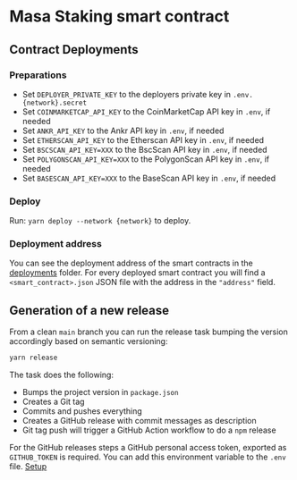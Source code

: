 # Masa Staking smart contract

## Contract Deployments

### Preparations

- Set `DEPLOYER_PRIVATE_KEY` to the deployers private key in `.env.{network}.secret`
- Set `COINMARKETCAP_API_KEY` to the CoinMarketCap API key in `.env`, if needed
- Set `ANKR_API_KEY` to the Ankr API key in `.env`, if needed
- Set `ETHERSCAN_API_KEY` to the Etherscan API key in `.env`, if needed
- Set `BSCSCAN_API_KEY=XXX` to the BscScan API key in `.env`, if needed
- Set `POLYGONSCAN_API_KEY=XXX` to the PolygonScan API key in `.env`, if needed
- Set `BASESCAN_API_KEY=XXX` to the BaseScan API key in `.env`, if needed

### Deploy

Run: `yarn deploy --network {network}` to deploy.

### Deployment address

You can see the deployment address of the smart contracts in the [deployments](deployments) folder. For every deployed smart contract you will find a `<smart_contract>.json` JSON file with the address in the `"address"`
field.

## Generation of a new release

From a clean `main` branch you can run the release task bumping the version accordingly based on semantic versioning:

```bash
yarn release
```

The task does the following:

- Bumps the project version in `package.json`
- Creates a Git tag
- Commits and pushes everything
- Creates a GitHub release with commit messages as description
- Git tag push will trigger a GitHub Action workflow to do a `npm` release

For the GitHub releases steps a GitHub personal access token, exported as `GITHUB_TOKEN` is required. You can add this environment variable to the `.env` file. [Setup](https://github.com/release-it/release-it#github-releases)
